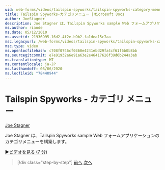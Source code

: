 ```yaml
---
uid: web-forms/videos/tailspin-spyworks/tailspin-spyworks-category-menu
title: Tailspin Spyworks-カテゴリメニュー |Microsoft Docs
author: JoeStagner
description: Joe Stagner は、Tailspin Spyworks sample Web フォームアプリケーションのカテゴリメニューを構築します。
ms.author: riande
ms.date: 05/12/2010
ms.assetid: 21936995-16d2-4f2e-b9b2-fa1dea15c7aa
msc.legacyurl: /web-forms/videos/tailspin-spyworks/tailspin-spyworks-category-menu
msc.type: video
ms.openlocfilehash: c708f0746cf0360e4241ebd29fa4cf61f6b0b8bb
ms.sourcegitcommit: e7e91932a6e91a63e2e46417626f39d6b244a3ab
ms.translationtype: MT
ms.contentlocale: ja-JP
ms.lasthandoff: 03/06/2020
ms.locfileid: "78440944"
---
```

# <a name="tailspin-spyworks---category-menu"></a>Tailspin Spyworks - カテゴリ メニュー

[Joe Stagner](https://github.com/JoeStagner)

Joe Stagner は、Tailspin Spyworks sample Web フォームアプリケーションのカテゴリメニューを構築します。

[&#9654;ビデオを見る (7 分)](https://channel9.msdn.com/Blogs/ASP-NET-Site-Videos/tailspin-spyworks-category-menu)

> [!div class="step-by-step"]
> [前へ](tailspin-spyworks-directory-organization.md)
> [次へ](tailspin-spyworks-display-the-product-list.md)
